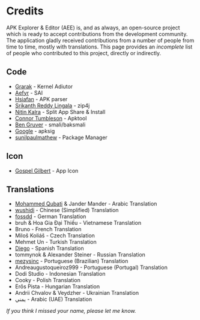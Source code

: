 # Credits
APK Explorer & Editor (AEE) is, and as always, an open-source project which is ready to accept contributions from the development community. The application gladly received contributions from a number of people from time to time, mostly with translations. This page provides an <i>incomplete</i> list of people who contributed to this project, directly or indirectly.

## Code
* [Grarak](https://github.com/Grarak/) - Kernel Adiutor
* [Aefyr](https://github.com/Aefyr) - SAI
* [Hsiafan](https://github.com/hsiafan/) - APK parser
* [Srikanth Reddy Lingala](https://github.com/srikanth-lingala) - zip4j
* [Nitin Kalra](https://github.com/nkalra0123/) - Split App Share & Install
* [Connor Tumbleson](https://github.com/iBotPeaches/Apktool/) - Apktool
* [Ben Gruver](https://github.com/JesusFreke/smali/) - smali/baksmali
* [Google](https://android.googlesource.com/platform/tools/apksig) - apksig
* [sunilpaulmathew](https://github.com/SmartPack/PackageManager/) - Package Manager

## Icon
* [Gospel Gilbert](https://t.me/gilgreat0295) - App Icon

## Translations
* [Mohammed Qubati](https://t.me/Alqubati_MrK) & Jander Mander - Arabic Translation
* [wushidi](https://t.me/wushidi) - Chinese (Simplified) Translation
* [fossdd](https://chaos.social/@fossdd) - German Translation
* bruh & Hoa Gia Đại Thiếu - Vietnamese Translation
* Bruno - French Translation
* Miloš Koliáš - Czech Translation
* Mehmet Un - Turkish Translation
* [Diego](https://github.com/sguinetti) - Spanish Translation
* tommynok & Alexander Steiner - Russian Translation
* [mezysinc](https://github.com/mezysinc) - Portuguese (Brazilian) Translation
* Andreaugustoqueiroz999 - Portuguese (Portugal) Translation
* Dodi Studio - Indonesian Translation
* Cooky - Polish Translation
* Erős Pista - Hungarian Translation
* Andrii Chvalov &  Veydzher - Ukrainian Translation
* يمني - Arabic (UAE) Translation

_If you think I missed your name, please let me know._